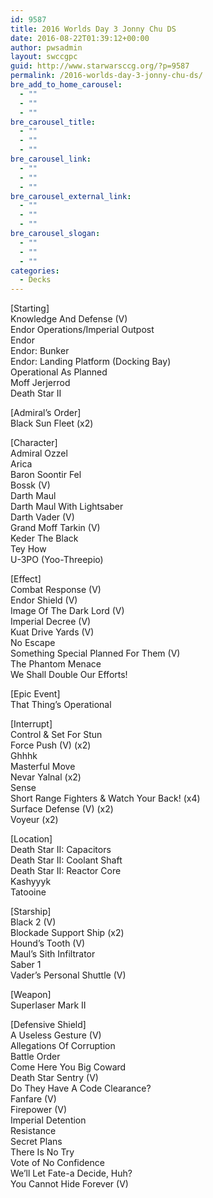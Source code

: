 ```yaml
---
id: 9587
title: 2016 Worlds Day 3 Jonny Chu DS
date: 2016-08-22T01:39:12+00:00
author: pwsadmin
layout: swccgpc
guid: http://www.starwarsccg.org/?p=9587
permalink: /2016-worlds-day-3-jonny-chu-ds/
bre_add_to_home_carousel:
  - ""
  - ""
  - ""
bre_carousel_title:
  - ""
  - ""
  - ""
bre_carousel_link:
  - ""
  - ""
  - ""
bre_carousel_external_link:
  - ""
  - ""
  - ""
bre_carousel_slogan:
  - ""
  - ""
  - ""
categories:
  - Decks
---
```

[Starting]  
Knowledge And Defense (V)  
Endor Operations/Imperial Outpost  
Endor  
Endor: Bunker  
Endor: Landing Platform (Docking Bay)  
Operational As Planned  
Moff Jerjerrod  
Death Star II

[Admiral&#8217;s Order]  
Black Sun Fleet (x2)

[Character]  
Admiral Ozzel  
Arica  
Baron Soontir Fel  
Bossk (V)  
Darth Maul  
Darth Maul With Lightsaber  
Darth Vader (V)  
Grand Moff Tarkin (V)  
Keder The Black  
Tey How  
U-3PO (Yoo-Threepio)

[Effect]  
Combat Response (V)  
Endor Shield (V)  
Image Of The Dark Lord (V)  
Imperial Decree (V)  
Kuat Drive Yards (V)  
No Escape  
Something Special Planned For Them (V)  
The Phantom Menace  
We Shall Double Our Efforts!

[Epic Event]  
That Thing&#8217;s Operational

[Interrupt]  
Control & Set For Stun  
Force Push (V) (x2)  
Ghhhk  
Masterful Move  
Nevar Yalnal (x2)  
Sense  
Short Range Fighters & Watch Your Back! (x4)  
Surface Defense (V) (x2)  
Voyeur (x2)

[Location]  
Death Star II: Capacitors  
Death Star II: Coolant Shaft  
Death Star II: Reactor Core  
Kashyyyk  
Tatooine

[Starship]  
Black 2 (V)  
Blockade Support Ship (x2)  
Hound&#8217;s Tooth (V)  
Maul&#8217;s Sith Infiltrator  
Saber 1  
Vader&#8217;s Personal Shuttle (V)

[Weapon]  
Superlaser Mark II

[Defensive Shield]  
A Useless Gesture (V)  
Allegations Of Corruption  
Battle Order  
Come Here You Big Coward  
Death Star Sentry (V)  
Do They Have A Code Clearance?  
Fanfare (V)  
Firepower (V)  
Imperial Detention  
Resistance  
Secret Plans  
There Is No Try  
Vote of No Confidence  
We&#8217;ll Let Fate-a Decide, Huh?  
You Cannot Hide Forever (V)